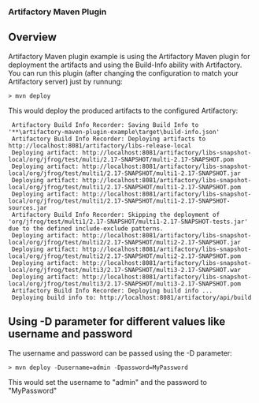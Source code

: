 ### Artifactory Maven Plugin

## Overview

Artifactory Maven plugin example is using the Artifactory Maven plugin for deployment the artifacts and using the Build-Info ability with Artifactory. You can run this plugin (after changing the configuration to match your Artifactory server) just by runnung:

```console
> mvn deploy

```

This would deploy the produced artifacts to the configured Artifactory:

```console
 Artifactory Build Info Recorder: Saving Build Info to '**\artifactory-maven-plugin-example\target\build-info.json'
 Artifactory Build Info Recorder: Deploying artifacts to http://localhost:8081/artifactory/libs-release-local
 Deploying artifact: http://localhost:8081/artifactory/libs-snapshot-local/org/jfrog/test/multi/2.17-SNAPSHOT/multi-2.17-SNAPSHOT.pom
 Deploying artifact: http://localhost:8081/artifactory/libs-snapshot-local/org/jfrog/test/multi1/2.17-SNAPSHOT/multi1-2.17-SNAPSHOT.jar
 Deploying artifact: http://localhost:8081/artifactory/libs-snapshot-local/org/jfrog/test/multi1/2.17-SNAPSHOT/multi1-2.17-SNAPSHOT.pom
 Deploying artifact: http://localhost:8081/artifactory/libs-snapshot-local/org/jfrog/test/multi1/2.17-SNAPSHOT/multi1-2.17-SNAPSHOT-sources.jar
 Artifactory Build Info Recorder: Skipping the deployment of 'org/jfrog/test/multi1/2.17-SNAPSHOT/multi1-2.17-SNAPSHOT-tests.jar' due to the defined include-exclude patterns.
 Deploying artifact: http://localhost:8081/artifactory/libs-snapshot-local/org/jfrog/test/multi2/2.17-SNAPSHOT/multi2-2.17-SNAPSHOT.jar
 Deploying artifact: http://localhost:8081/artifactory/libs-snapshot-local/org/jfrog/test/multi2/2.17-SNAPSHOT/multi2-2.17-SNAPSHOT.pom
 Deploying artifact: http://localhost:8081/artifactory/libs-snapshot-local/org/jfrog/test/multi3/2.17-SNAPSHOT/multi3-2.17-SNAPSHOT.war
 Deploying artifact: http://localhost:8081/artifactory/libs-snapshot-local/org/jfrog/test/multi3/2.17-SNAPSHOT/multi3-2.17-SNAPSHOT.pom
 Artifactory Build Info Recorder: Deploying build info ...
 Deploying build info to: http://localhost:8081/artifactory/api/build

```


## Using -D parameter for different values like username and password

The username and password can be passed using the -D parameter:

```console
> mvn deploy -Dusername=admin -Dpassword=MyPassword

```

This would set the username to "admin" and the password to "MyPassword"

